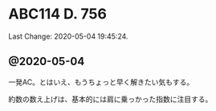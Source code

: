 # ABC114 D. 756

Last Change: 2020-05-04 19:45:24.

## @2020-05-04

一発AC。とはいえ、もうちょっと早く解きたい気もする。

約数の数え上げは、基本的には肩に乗っかった指数に注目する。


